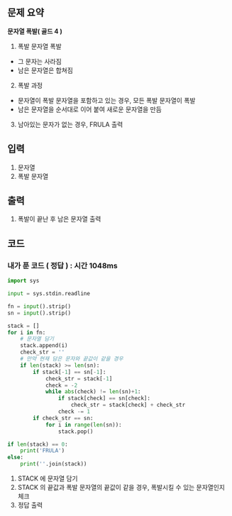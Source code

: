 ## 문제 요약

**문자열 폭발( 골드 4 )**


1. 폭발 문자열 폭발
- 그 문자는 사라짐
- 남은 문자열은 합쳐짐

2. 폭발 과정
- 문자열이 폭발 문자열을 포함하고 있는 경우, 모든 폭발 문자열이 폭발
- 남은 문자열을 순서대로 이어 붙여 새로운 문자열을 만듬

3. 남아있는 문자가 없는 경우, FRULA 출력

## 입력
1. 문자열
2. 폭발 문자열

## 출력
1. 폭발이 끝난 후 남은 문자열 출력

## 코드

### 내가 푼 코드 ( 정답 ) : 시간 1048ms

```python
import sys

input = sys.stdin.readline

fn = input().strip()
sn = input().strip()

stack = []
for i in fn:
    # 문자열 담기
    stack.append(i)
    check_str = ''
    # 만약 현재 담은 문자와 끝값이 같을 경우
    if len(stack) >= len(sn):
        if stack[-1] == sn[-1]:
            check_str = stack[-1]
            check = -2
            while abs(check) != len(sn)+1:
                if stack[check] == sn[check]:
                    check_str = stack[check] + check_str
                check -= 1
        if check_str == sn:
            for i in range(len(sn)):
                stack.pop()

if len(stack) == 0:
    print('FRULA')
else:
    print(''.join(stack))
```

1. STACK 에 문자열 담기
2. STACK 의 끝값과 폭발 문자열의 끝값이 같을 경우, 폭발시킬 수 있는 문자열인지 체크
3. 정답 출력
